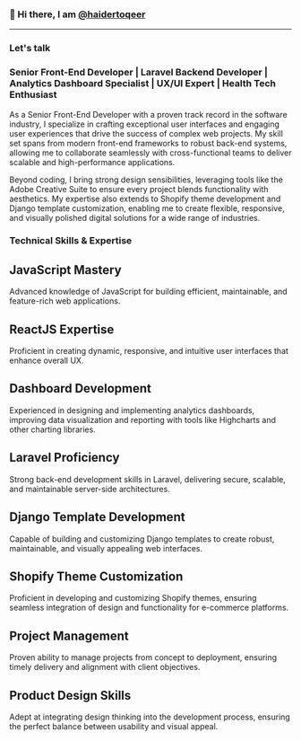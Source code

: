 ### 👋 Hi there, I am [@haidertoqeer](https://www.linkedin.com/in/haidertoqeer/) 
---
### Let's talk 


### Senior Front-End Developer | Laravel Backend Developer | Analytics Dashboard Specialist | UX/UI Expert | Health Tech Enthusiast

As a Senior Front-End Developer with a proven track record in the software industry, I specialize in crafting exceptional user interfaces and engaging user experiences that drive the success of complex web projects. My skill set spans from modern front-end frameworks to robust back-end systems, allowing me to collaborate seamlessly with cross-functional teams to deliver scalable and high-performance applications.

Beyond coding, I bring strong design sensibilities, leveraging tools like the Adobe Creative Suite to ensure every project blends functionality with aesthetics. My expertise also extends to Shopify theme development and Django template customization, enabling me to create flexible, responsive, and visually polished digital solutions for a wide range of industries.

### Technical Skills & Expertise
## JavaScript Mastery
Advanced knowledge of JavaScript for building efficient, maintainable, and feature-rich web applications.

## ReactJS Expertise
Proficient in creating dynamic, responsive, and intuitive user interfaces that enhance overall UX.

## Dashboard Development
Experienced in designing and implementing analytics dashboards, improving data visualization and reporting with tools like Highcharts and other charting libraries.

## Laravel Proficiency
Strong back-end development skills in Laravel, delivering secure, scalable, and maintainable server-side architectures.

## Django Template Development
Capable of building and customizing Django templates to create robust, maintainable, and visually appealing web interfaces.

## Shopify Theme Customization
Proficient in developing and customizing Shopify themes, ensuring seamless integration of design and functionality for e-commerce platforms.

## Project Management
Proven ability to manage projects from concept to deployment, ensuring timely delivery and alignment with client objectives.

## Product Design Skills
Adept at integrating design thinking into the development process, ensuring the perfect balance between usability and visual appeal.

